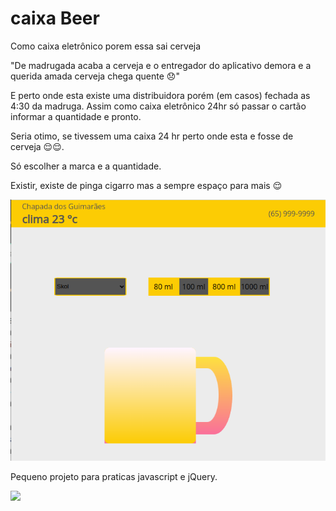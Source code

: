 # caixa Beer
Como caixa eletrônico porem essa sai cerveja 


"De madrugada acaba a cerveja e o entregador do aplicativo demora e a querida amada cerveja chega quente 😞️"


E perto onde esta existe uma distribuidora porém (em casos) fechada as 4:30 da madruga.
Assim como caixa eletrônico 24hr só passar o cartão  informar a quantidade  e pronto.

Seria otimo,  se tivessem uma caixa 24 hr perto onde esta e  fosse de cerveja 😌️😌️.

Só escolher a marca e a quantidade.



Existir, existe de pinga cigarro mas a sempre espaço para mais 😌️


![Logo](https://raw.githubusercontent.com/cardosource/caixaBeer/main/caixabeer.png)


Pequeno projeto para praticas javascript e jQuery.


![](https://img.shields.io/badge/ES6+-informational?style=flat&logo=javascript&logoColor=yellow&color=black) 
